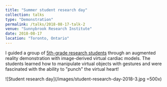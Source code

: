 ```yaml
---
title: "Summer student research day"
collection: talks
type: "Demonstration"
permalink: /talks/2018-08-17-talk-2
venue: "Sunnybrook Research Institute"
date: 2018-08-17
location: "Toronto, Ontario"
---
```


I guided a group of [5th-grade research students](https://sunnybrook.ca/media/item.asp?c=1&i=1788&f=summer-student-research-day) through an augmented reality demonstration with image-derived virtual cardiac models. The students learned how to manipulate virtual objects with gestures and were fascinated with the ability to "punch" the virtual heart!

![Student research day](/images/student-research-day-2018-3.jpg =500x)